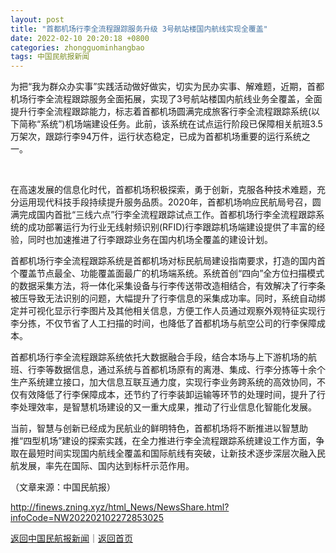 ```yaml
---
layout: post
title: "首都机场行李全流程跟踪服务升级 3号航站楼国内航线实现全覆盖"
date: 2022-02-10 20:20:18 +0800
categories: zhongguominhangbao
tags: 中国民航报新闻
---
```

<p>为把“我为群众办实事”实践活动做好做实，切实为民办实事、解难题，近期，首都机场行李全流程跟踪服务全面拓展，实现了3号航站楼国内航线业务全覆盖，全面提升行李全流程跟踪能力，标志着首都机场圆满完成旅客行李全流程跟踪系统(以下简称“系统”)机场端建设任务。此前，该系统在试点运行阶段已保障相关航班3.5万架次，跟踪行李94万件，运行状态稳定，已成为首都机场重要的运行系统之一。</p>
 &nbsp;<p>在高速发展的信息化时代，首都机场积极探索，勇于创新，克服各种技术难题，充分运用现代科技手段持续提升服务品质。2020年，首都机场响应民航局号召，圆满完成国内首批“三线六点”行李全流程跟踪试点工作。首都机场行李全流程跟踪系统的成功部署运行为行业无线射频识别(RFID)行李跟踪机场端建设提供了丰富的经验，同时也加速推进了行李跟踪业务在国内机场全覆盖的建设计划。</p>
 <p>首都机场行李全流程跟踪系统是首都机场对标民航局建设指南要求，打造的国内首个覆盖节点最全、功能覆盖面最广的机场端系统。系统首创“四向”全方位扫描模式的数据采集方法，将一体化采集设备与行李传送带改造相结合，有效解决了行李条被压导致无法识别的问题，大幅提升了行李信息的采集成功率。同时，系统自动绑定并可视化显示行李图片及其他相关信息，方便工作人员通过观察外观特征实现行李分拣，不仅节省了人工扫描的时间，也降低了首都机场与航空公司的行李保障成本。</p>
 <p>首都机场行李全流程跟踪系统依托大数据融合手段，结合本场与上下游机场的航班、行李等数据信息，通过系统与首都机场原有的离港、集成、行李分拣等十余个生产系统建立接口，加大信息互联互通力度，实现行李业务跨系统的高效协同，不仅有效降低了行李保障成本，还节约了行李装卸运输等环节的处理时间，提升了行李处理效率，是智慧机场建设的又一重大成果，推动了行业信息化智能化发展。</p>
 <p>当前，智慧与创新已经成为民航业的鲜明特色，首都机场将不断推进以智慧助推“四型机场”建设的探索实践，在全力推进行李全流程跟踪系统建设工作方面，争取在最短时间实现国内航线全覆盖和国际航线有突破，让新技术逐步深层次融入民航发展，率先在国际、国内达到标杆示范作用。 </p><p class="em_media">（文章来源：中国民航报）</p>

<http://finews.zning.xyz/html_News/NewsShare.html?infoCode=NW202202102272853025>

[返回中国民航报新闻](//finews.withounder.com/category/zhongguominhangbao.html)｜[返回首页](//finews.withounder.com/)